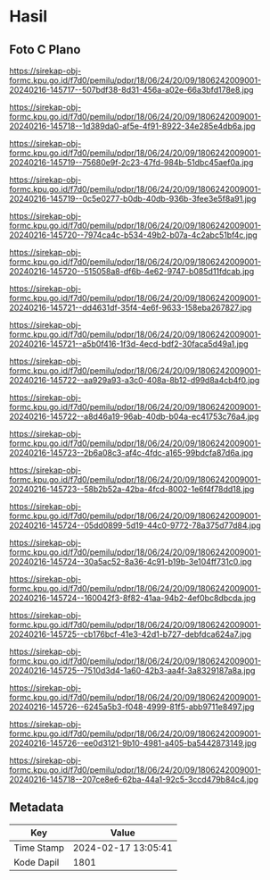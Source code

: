# Hasil

## Foto C Plano

https://sirekap-obj-formc.kpu.go.id/f7d0/pemilu/pdpr/18/06/24/20/09/1806242009001-20240216-145717--507bdf38-8d31-456a-a02e-66a3bfd178e8.jpg

https://sirekap-obj-formc.kpu.go.id/f7d0/pemilu/pdpr/18/06/24/20/09/1806242009001-20240216-145718--1d389da0-af5e-4f91-8922-34e285e4db6a.jpg

https://sirekap-obj-formc.kpu.go.id/f7d0/pemilu/pdpr/18/06/24/20/09/1806242009001-20240216-145719--75680e9f-2c23-47fd-984b-51dbc45aef0a.jpg

https://sirekap-obj-formc.kpu.go.id/f7d0/pemilu/pdpr/18/06/24/20/09/1806242009001-20240216-145719--0c5e0277-b0db-40db-936b-3fee3e5f8a91.jpg

https://sirekap-obj-formc.kpu.go.id/f7d0/pemilu/pdpr/18/06/24/20/09/1806242009001-20240216-145720--7974ca4c-b534-49b2-b07a-4c2abc51bf4c.jpg

https://sirekap-obj-formc.kpu.go.id/f7d0/pemilu/pdpr/18/06/24/20/09/1806242009001-20240216-145720--515058a8-df6b-4e62-9747-b085d11fdcab.jpg

https://sirekap-obj-formc.kpu.go.id/f7d0/pemilu/pdpr/18/06/24/20/09/1806242009001-20240216-145721--dd4631df-35f4-4e6f-9633-158eba267827.jpg

https://sirekap-obj-formc.kpu.go.id/f7d0/pemilu/pdpr/18/06/24/20/09/1806242009001-20240216-145721--a5b0f416-1f3d-4ecd-bdf2-30faca5d49a1.jpg

https://sirekap-obj-formc.kpu.go.id/f7d0/pemilu/pdpr/18/06/24/20/09/1806242009001-20240216-145722--aa929a93-a3c0-408a-8b12-d99d8a4cb4f0.jpg

https://sirekap-obj-formc.kpu.go.id/f7d0/pemilu/pdpr/18/06/24/20/09/1806242009001-20240216-145722--a8d46a19-96ab-40db-b04a-ec41753c76a4.jpg

https://sirekap-obj-formc.kpu.go.id/f7d0/pemilu/pdpr/18/06/24/20/09/1806242009001-20240216-145723--2b6a08c3-af4c-4fdc-a165-99bdcfa87d6a.jpg

https://sirekap-obj-formc.kpu.go.id/f7d0/pemilu/pdpr/18/06/24/20/09/1806242009001-20240216-145723--58b2b52a-42ba-4fcd-8002-1e6f4f78dd18.jpg

https://sirekap-obj-formc.kpu.go.id/f7d0/pemilu/pdpr/18/06/24/20/09/1806242009001-20240216-145724--05dd0899-5d19-44c0-9772-78a375d77d84.jpg

https://sirekap-obj-formc.kpu.go.id/f7d0/pemilu/pdpr/18/06/24/20/09/1806242009001-20240216-145724--30a5ac52-8a36-4c91-b19b-3e104ff731c0.jpg

https://sirekap-obj-formc.kpu.go.id/f7d0/pemilu/pdpr/18/06/24/20/09/1806242009001-20240216-145724--160042f3-8f82-41aa-94b2-4ef0bc8dbcda.jpg

https://sirekap-obj-formc.kpu.go.id/f7d0/pemilu/pdpr/18/06/24/20/09/1806242009001-20240216-145725--cb176bcf-41e3-42d1-b727-debfdca624a7.jpg

https://sirekap-obj-formc.kpu.go.id/f7d0/pemilu/pdpr/18/06/24/20/09/1806242009001-20240216-145725--7510d3d4-1a60-42b3-aa4f-3a8329187a8a.jpg

https://sirekap-obj-formc.kpu.go.id/f7d0/pemilu/pdpr/18/06/24/20/09/1806242009001-20240216-145726--6245a5b3-f048-4999-81f5-abb9711e8497.jpg

https://sirekap-obj-formc.kpu.go.id/f7d0/pemilu/pdpr/18/06/24/20/09/1806242009001-20240216-145726--ee0d3121-9b10-4981-a405-ba5442873149.jpg

https://sirekap-obj-formc.kpu.go.id/f7d0/pemilu/pdpr/18/06/24/20/09/1806242009001-20240216-145718--207ce8e6-62ba-44a1-92c5-3ccd479b84c4.jpg


## Metadata

| Key        | Value               |
| ---------- | ------------------- |
| Time Stamp | 2024-02-17 13:05:41 |
| Kode Dapil | 1801                |



